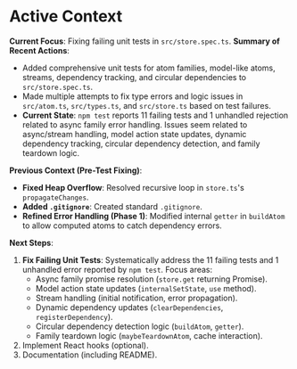 # Active Context

**Current Focus**: Fixing failing unit tests in `src/store.spec.ts`.
**Summary of Recent Actions**:
- Added comprehensive unit tests for atom families, model-like atoms, streams, dependency tracking, and circular dependencies to `src/store.spec.ts`.
- Made multiple attempts to fix type errors and logic issues in `src/atom.ts`, `src/types.ts`, and `src/store.ts` based on test failures.
- **Current State**: `npm test` reports 11 failing tests and 1 unhandled rejection related to async family error handling. Issues seem related to async/stream handling, model action state updates, dynamic dependency tracking, circular dependency detection, and family teardown logic.

**Previous Context (Pre-Test Fixing)**:
- **Fixed Heap Overflow**: Resolved recursive loop in `store.ts`'s `propagateChanges`.
- **Added `.gitignore`**: Created standard `.gitignore`.
- **Refined Error Handling (Phase 1)**: Modified internal `getter` in `buildAtom` to allow computed atoms to catch dependency errors.

**Next Steps**:
1.  **Fix Failing Unit Tests**: Systematically address the 11 failing tests and 1 unhandled error reported by `npm test`. Focus areas:
    - Async family promise resolution (`store.get` returning Promise).
    - Model action state updates (`internalSetState`, `use` method).
    - Stream handling (initial notification, error propagation).
    - Dynamic dependency updates (`clearDependencies`, `registerDependency`).
    - Circular dependency detection logic (`buildAtom`, `getter`).
    - Family teardown logic (`maybeTeardownAtom`, cache interaction).
2.  Implement React hooks (optional).
3.  Documentation (including README).